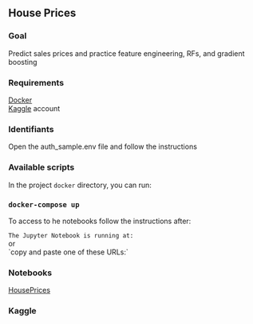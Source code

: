 ## House Prices


### Goal

Predict sales prices and practice feature engineering, RFs, and gradient boosting

### Requirements

[Docker](https://www.docker.com/)<br>
[Kaggle](https://kaggle.com/) account

### Identifiants
Open the auth_sample.env file and follow the instructions


### Available scripts
In the project <code>docker</code> directory, you can run:<br>
<h3><code>docker-compose up</code></h3>
To access to he notebooks follow the instructions after:
<p>
<code>The Jupyter Notebook is running at:</code><br>
or <br>
`copy and paste one of these URLs:`
</p>


### Notebooks

[HousePrices](https://github.com/Simplon-IA-Bdx-1/house-prices-mehdi-bastien/blob/master/HousePrices.ipynb)


### Kaggle
